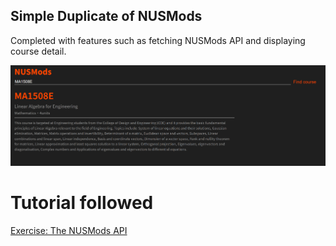 ## Simple Duplicate of NUSMods

Completed with features such as fetching NUSMods API and displaying course detail.

![Preview](/script/pics/preview.jpg)

# Tutorial followed

[Exercise: The NUSMods API](https://wiki.nushackers.org/orbital/readme/dom/nusmods-api#the-end-result)